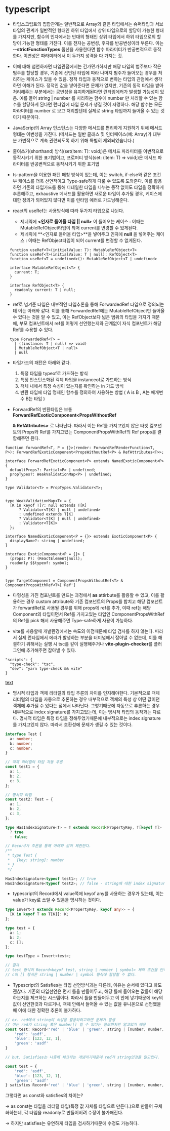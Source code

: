 # typescript

- 타입스크립트의 집합관계는 일반적으로 Array와 같은 타입에서는 슈퍼타입과 서브타입의 관계가 일반적인 형태인 하위 타입에서 상위 타입으로의 할당이 가능한 형태를 가지지만, 함수의 인자에서는 반대의 형태인 상위 타입에서 하위 타입으로의 할당이 가능한 형태를 가진다. 이를 전자는 공변성, 후자를 반공변성이라 부른다. 이는 **--strictFunctionTypes** 옵션을 사용한다면 함수 파라미터가 반공변적으로 동작한다. 이변성은 파라미터에서 이 두가지 성격을 다 가지는 것.
- 이에 대해 첨언하자면 타입관점에서는 긴가민가하지만 해당 타입의 범주보다 작은 범주를 할당할 경우, 기존에 선언된 타입에 따라 나머지 범주가 들어오는 경우를 처리하는 케이스가 있을 수 있음. 정적 타입과 동적으로 변하는 타입의 관점에서 생각하면 이해가 된다. 정적인 값을 넣어준다면 문제가 없지만, 기존의 동적 타입을 받아 처리해주는 부분에서는 공변성을 유지하게된다면 런타임에러가 발생할 가능성이 있음. 예를 들어 string | number 를 처리하는 함수에 number 만 처리할 수 있는 함수를 할당하게 된다면 런타임에 타입 문제가 생길 것이 자명하다. 해당 함수는 모든 파라미터를 number 로 보고 처리할텐데 실제로 string 타입까지 들어올 수 있는 것이기 때문이다.
- JavaScript의 Array 인스턴스는 다양한 메서드를 편리하게 지원하기 위해 메서드형태는 이변성을 가진다. (메서드는 일반 클래스 및 인터페이스(예: Array<T>)가 대부분 가변적으로 계속 관련되도록 하기 위해 특별히 제외되었습니다.)
- 줄여쓰기(shorthand) 방식(set(item: T): void;)은 메서드 파라미터를 이변적으로 동작시키기 위한 표기법이고, 프로퍼티 방식(set: (item: T) => void;)은 메서드 파라미터를 반공변적으로 동작시키기 위한 표기법

- ts-pattern을 이용한 패턴 매칭 방식이 있는데, 이는 switch, if-else와 같은 조건부 케이스를 더욱 선언적이고 Type-safe하게 다룰 수 있도록 도와준다. 이를 활용하면 기존의 타입가드를 통해 디테일한 타입을 나누는 동작 없이도 타입을 정확하게 추론해주고, exhaustive 메서드를 활용하면 새로운 타입이 추가될 경우, 케이스에 대한 정의가 되어있지 않다면 이를 런타임 에러로 가드닝해준다.

- react의 useRef는 사용방식에 따라 두가지 타입으로 나뉜다.
  - 제네릭에 **<인자로 들어올 타입 || null>** 이 들어오는 케이스 : 이때는 MutableRefObject타입이 되어 current를 변경할 수 있게된다.
  - 제네릭에 **<인자로 들어올 타입>**을 넣어주고 인자에 **null** 을 넣어주는 케이스 : 이때는 RefObject타입이 되어 current를 변경할 수 없게된다.

```
  function useRef<T>(initialValue: T): MutableRefObject<T>
  function useRef<T>(initialValue: T | null): RefObject<T>
  function useRef<T = undefined>(): MutableRefObject<T | undefined>

  interface MutableRefObject<T> {
    current: T;
  }

  interface RefObject<T> {
    readonly current: T | null;
  }
```

- ref로 넘겨준 타입은 내부적인 타입추론을 통해 ForwardedRef 타입으로 정의되는데 이는 아래와 같다. 이를 통해 ForwardedRef에는 MutableRefObject만 들어올 수 있다는 것을 알 수 있고, 이는 RefObject보다 넓은 범위의 타입을 가지기 때문에, 부모 컴포넌트에서 ref를 어떻게 선언했는지와 관계없이 자식 컴포넌트가 해당 Ref를 수용할 수 있다.

```
  type ForwardedRef<T> =
    | ((instance: T | null) => void)
    | MutableRefObject<T | null>
    | null
```

- 타입가드의 패턴은 아래와 같다.

  1. 특정 타입을 typeof로 가드하는 방식
  2. 특정 인스턴스화된 객체 타입을 instanceof로 가드하는 방식
  3. 객체 내에서 특정 속성이 있는지를 확인하는 in 가드 방식
  4. 반환 타입에 타입 명제인 함수를 정의하여 사용하는 방법 ( A is B , A는 매개변수 B는 타입 )

- ForwardRef의 반환타입은 보통 **ForwardRefExoticComponent<PropsWithoutRef<P> & RefAttributes<T>>** 로 나타난다. 따라서 이는 Ref를 가지고있지 않은 타겟 컴포넌트의 Props와 Ref를 가지고있는 ComponentPropsWithRef의 Ref props를 결합해주면 된다.

```
function forwardRef<T, P = {}>(render: ForwardRefRenderFunction<T, P>): ForwardRefExoticComponent<PropsWithoutRef<P> & RefAttributes<T>>;

interface ForwardRefExoticComponent<P> extends NamedExoticComponent<P> {
  defaultProps?: Partial<P> | undefined;
  propTypes?: WeakValidationMap<P> | undefined;
}

type Validator<T> = PropTypes.Validator<T>;


type WeakValidationMap<T> = {
  [K in keyof T]?: null extends T[K]
      ? Validator<T[K] | null | undefined>
      : undefined extends T[K]
      ? Validator<T[K] | null | undefined>
      : Validator<T[K]>
  };

interface NamedExoticComponent<P = {}> extends ExoticComponent<P> {
  displayName?: string | undefined;
}

interface ExoticComponent<P = {}> {
  (props: P): (ReactElement|null);
  readonly $$typeof: symbol;
}


type TargetComponent = ComponentPropsWithoutRef<T> & ComponentPropsWithRef<T>['Ref']
```

- 다형성을 가진 컴포넌트를 만드는 과정에서 **as** attirbute를 활용할 수 있고, 이를 활용하는 경우 custom attribute와 기존 컴포넌트의 Props를 합치고 해당 컴포넌트가 forwardRef로 사용될 경우를 위해 props에 ref를 추가, 이때 ref는 해당 Component의 타입이면서 Ref를 가지고있는 타입인 ComponentPropsWithRef의 Ref를 pick 해서 사용해주면 Type-safe하게 사용이 가능하다.

- vite를 사용할때 개발환경에서는 속도의 이점때문에 타입 검사를 하지 않는다. 따라서 실제 런타임에서 에러가 발생하는 부분을 터미널에서 잡아낼 수 없는데, 이를 해결하기 위해서는 실행 시 tsc를 같이 실행해주거나 **vite-plugin-checker**를 플러그인에 추가해주면 잡아낼 수 있다.

```
"scripts": {
  "type-check": "tsc",
  "dev": "yarn type-check && vite"
}
```

[text](https://ko.vitejs.dev/guide/features.html#typescript)

- 명시적 타입과 객체 리터럴의 타입 추론의 차이를 인지해야한다. 기본적으로 객체 리터럴의 타입을 자동으로 추론하는 경우 내부적으로 객체의 특성 상 어떤 값이던 객체에 추가될 수 있다는 점에서 나타난다. 그렇기때문에 자동으로 추론하는 경우 내부적으로 index signature를 가지고있는데, 이는 명시적 타입의 동작과는 다르다. 명시적 타입은 특정 타입을 정해두었기때문에 내부적으로는 index signature를 가지고있지 않다. 따라서 호환성에 문제가 생길 수 있는 것이다.

```typescript
interface Test {
  a: number;
  b: number;
  c: number;
}

// 객체 리터럴의 타입 자동 추론
const test1 = {
  a: 1,
  b: 2,
  c: 3,
};

// 명시적 타입
const test2: Test = {
  a: 1,
  b: 2,
  c: 3,
};

type HasIndexSignature<T> = T extends Record<PropertyKey, T[keyof T]>
  ? true
  : false;

// Record가 추론을 통해 아래와 같이 제한한다.
/**
 * type Test {
 *   [key: string]: number
 * }
 */

HasIndexSignature<typeof test1>; // true
HasIndexSignature<typeof test2>; // false - string에 대한 index signature가 없습니다 에러 발생
```

- typescript의 Record에서 value쪽에 keyof any를 사용하는 경우가 있는데, 이는 value가 key로 쓰일 수 있음을 명시하는 것이다.

```typescript
type Invert<T extends Record<PropertyKey, keyof any>> = {
  [K in keyof T as T[K]]: K;
};

type test = {
  a: 1;
  b: 2;
  c: [];
};

type testType = Invert<test>;

// 결과
// test 형식이 Record<keyof test, string | number | symbol> 제약 조건을 만족하지 않는다.
// c의 [] 형식은 string | number | symbol 형식에 할당할 수 없다.
```

- Typescript의 Satisfies는 타입 선언방식과는 다른데, 이유는 순서에 있다고 봐도 괜찮다. 기존의 타입선언은 먼저 틀을 만들어두고, 해당 틀에 들어오는 값들이 해당하는지를 체크하는 시스템이다. 따라서 틀을 만들어두고 이 안에 넣기때문에 key의 값이 선언한것과 다르거나, 객체 안에서 들어올 수 있는 값을 유니온으로 선언했을 때 이에 대한 정확한 추론이 불가하다.

```jsx
// ex. red에서 string의 속성을 활용하려고하면 문제가 발생
// 이는 red가 string 혹은 number[] 일 수 있다는 정보까지만 알고있기 때문
const test: Record<'red' | 'blue' | 'green', string | [number, number, number]> = {
	'red': 'asdf',
	'blue': [123, 12, 1],
	'green': 'asdf'
}

// but, Satisfies는 나중에 체크하는 개념이기때문에 red가 string인것을 알고있다.

const test = {
	'red': 'asdf',
	'blue': [123, 12, 1],
	'green': 'asdf'
} satisfies Record<'red' | 'blue' | 'green', string | [number, number, number]>
```

그렇다면 as const와 satisfies의 차이는?

→ as const는 타입을 리터럴 타입(특정 값 자체를 타입으로 만든다.)으로 만들어 구체화하는데, 각 타입을 readonly로 만들어버려 수정이 불가해진다.

→ 하지만 satisfies는 유연하게 타입을 검사하기때문에 수정도 가능하다.
